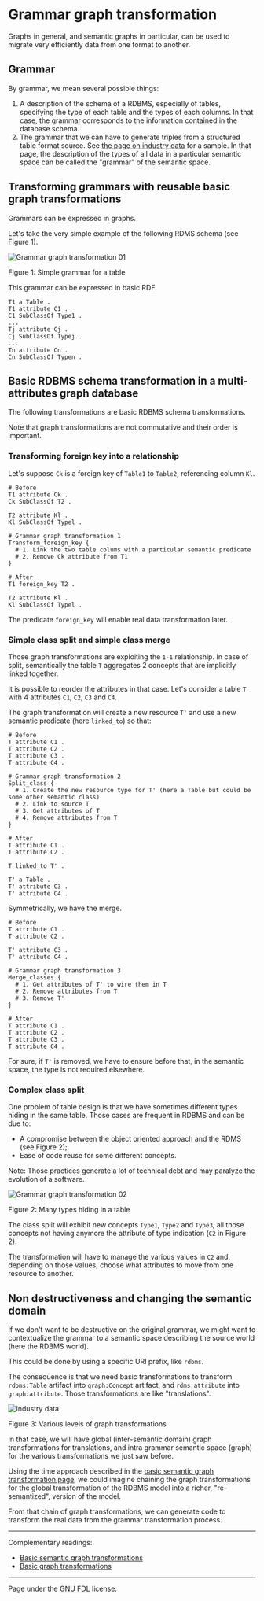 # Grammar graph transformation

Graphs in general, and semantic graphs in particular, can be used to migrate very efficiently data from one format to another.

## Grammar

By grammar, we mean several possible things:

  1. A description of the schema of a RDBMS, especially of tables, specifying the type of each table and the types of each columns. In that case, the grammar corresponds to the information contained in the database schema.
  2. The grammar that we can have to generate triples from a structured table format source. See [the page on industry data](industry-data.md "industry data") for a sample. In that page, the description of the types of all data in a particular semantic space can be called the "grammar" of the semantic space.

## Transforming grammars with reusable basic graph transformations

Grammars can be expressed in graphs.

Let's take the very simple example of the following RDMS schema (see Figure 1).

![Grammar graph transformation 01](grammar-graph-transformation-01.png)

Figure 1: Simple grammar for a table

This grammar can be expressed in basic RDF.

```
T1 a Table .
T1 attribute C1 .
C1 SubClassOf Type1 .
...
Tj attribute Cj .
Cj SubClassOf Typej .
...
Tn attribute Cn .
Cn SubClassOf Typen .

```

## Basic RDBMS schema transformation in a multi-attributes graph database

The following transformations are basic RDBMS schema transformations.

Note that graph transformations are not commutative and their order is important.

### Transforming foreign key into a relationship

Let's suppose `Ck` is a foreign key of `Table1` to `Table2`, referencing column `Kl`.

```
# Before
T1 attribute Ck .
Ck SubClassOf T2 .

T2 attribute Kl .
Kl SubClassOf Typel .

# Grammar graph transformation 1
Transform_foreign_key {
  # 1. Link the two table colums with a particular semantic predicate
  # 2. Remove Ck attribute from T1
}

# After
T1 foreign_key T2 .

T2 attribute Kl .
Kl SubClassOf Typel .
```

The predicate `foreign_key` will enable real data transformation later.

### Simple class split and simple class merge

Those graph transformations are exploiting the `1-1` relationship. In case of split, semantically the table `T` aggregates 2 concepts that are implicitly linked together.

It is possible to reorder the attributes in that case. Let's consider a table `T` with 4 attributes `C1`, `C2`, `C3` and `C4`.

The graph transformation will create a new resource `T'` and use a new semantic predicate (here `linked_to`) so that:

```
# Before
T attribute C1 .
T attribute C2 .
T attribute C3 .
T attribute C4 .

# Grammar graph transformation 2
Split_class {
  # 1. Create the new resource type for T' (here a Table but could be some other semantic class)
  # 2. Link to source T
  # 3. Get attributes of T
  # 4. Remove attributes from T
}

# After
T attribute C1 .
T attribute C2 .

T linked_to T' .

T' a Table .
T' attribute C3 .
T' attribute C4 .
```

Symmetrically, we have the merge.

```
# Before
T attribute C1 .
T attribute C2 .

T' attribute C3 .
T' attribute C4 .

# Grammar graph transformation 3
Merge_classes {
  # 1. Get attributes of T' to wire them in T
  # 2. Remove attributes from T'
  # 3. Remove T'
}

# After
T attribute C1 .
T attribute C2 .
T attribute C3 .
T attribute C4 .
```

For sure, if `T'` is removed, we have to ensure before that, in the semantic space, the type is not required elsewhere.

### Complex class split

One problem of table design is that we have sometimes different types hiding in the same table. Those cases are frequent in RDBMS and can be due to:

  * A compromise between the object oriented approach and the RDMS (see Figure 2);
  * Ease of code reuse for some different concepts.
  
Note: Those practices generate a lot of technical debt and may paralyze the evolution of a software.


![Grammar graph transformation 02](grammar-graph-transformation-02.png)

Figure 2: Many types hiding in a table

The class split will exhibit new concepts `Type1`, `Type2` and `Type3`, all those concepts not having anymore the attribute of type indication (`C2` in Figure 2).

The transformation will have to manage the various values in `C2` and, depending on those values, choose what attributes to move from one resource to another.

## Non destructiveness and changing the semantic domain

If we don't want to be destructive on the original grammar, we might want to contextualize the grammar to a semantic space describing the source world (here the RDBMS world).

This could be done by using a specific URI prefix, like `rdbms`.

The consequence is that we need basic transformations to transform `rdbms:Table` artifact into `graph:Concept` artifact, and `rdms:attribute` into `graph:attribute`. Those transformations are like "translations".

![Industry data](industry-data-gt.png)

Figure 3: Various levels of graph transformations

In that case, we will have global (inter-semantic domain) graph transformations for translations, and intra grammar semantic space (graph) for the various transformations we just saw before.

Using the time approach described in the [basic semantic graph transformation page](basic-semantic-graph-transformations.md), we could imagine chaining the graph transformations for the global transformation of the RDBMS model into a richer, "re-semantized", version of the model.

From that chain of graph transformations, we can generate code to transform the real data from the grammar transformation process.

----

Complementary readings:

  * [Basic semantic graph transformations](basic-semantic-graph-transformations.md)
  * [Basic graph transformations](basic-graph-transformations.md)

----

Page under the [GNU FDL](GNU_FDL.md "GNU FDL") license.
